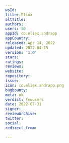 ```yaml
---
wsId: 
title: Eliux
altTitle: 
authors: 
users: 50
appId: co.eliex.andrapp
appCountry: 
released: Apr 14, 2022
updated: 2022-04-15
version: '1.0'
stars: 
ratings: 
reviews: 
website: 
repository: 
issue: 
icon: co.eliex.andrapp.png
bugbounty: 
meta: ok
verdict: fewusers
date: 2022-07-31
signer: 
reviewArchive: 
twitter: 
social: 
redirect_from: 

---
```


